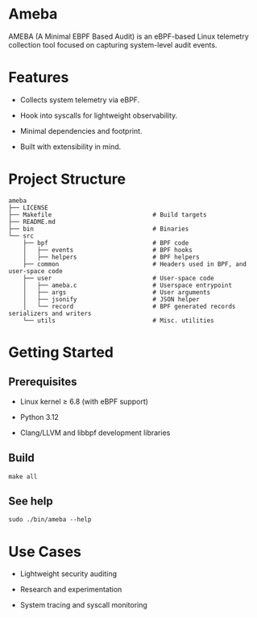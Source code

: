 # Ameba
AMEBA (A Minimal EBPF Based Audit) is an eBPF-based Linux telemetry collection tool focused on capturing system-level audit events.


# Features
* Collects system telemetry via eBPF.

* Hook into syscalls for lightweight observability.

* Minimal dependencies and footprint.

* Built with extensibility in mind.


# Project Structure
```
ameba
├── LICENSE
├── Makefile                            # Build targets
├── README.md
├── bin                                 # Binaries
└── src
    ├── bpf                             # BPF code
    │   ├── events                      # BPF hooks
    │   ├── helpers                     # BPF helpers
    ├── common                          # Headers used in BPF, and user-space code
    ├── user                            # User-space code
    │   ├── ameba.c                     # Userspace entrypoint
    │   ├── args                        # User arguments
    │   ├── jsonify                     # JSON helper
    │   └── record                      # BPF generated records serializers and writers
    └── utils                           # Misc. utilities
```

# Getting Started

## Prerequisites

* Linux kernel ≥ 6.8 (with eBPF support)

* Python 3.12

* Clang/LLVM and libbpf development libraries

## Build

```
make all
```

## See help

```
sudo ./bin/ameba --help
```

# Use Cases

* Lightweight security auditing

* Research and experimentation

* System tracing and syscall monitoring
